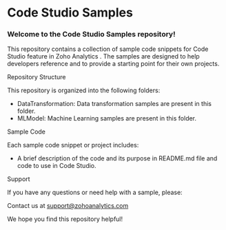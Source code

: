 # Code Studio Samples
### Welcome to the Code Studio Samples repository!

This repository contains a collection of sample code snippets for Code Studio feature in Zoho Analytics . The samples are designed to help developers reference and to provide a starting point for their own projects.

Repository Structure

This repository is organized into the following folders:

* DataTransformation: Data transformation samples are present in this folder.
* MLModel: Machine Learning samples are present in this folder.

Sample Code

Each sample code snippet or project includes:

* A brief description of the code and its purpose in README.md file and code to use in Code Studio.

Support

If you have any questions or need help with a sample, please:

Contact us at [support@zohoanalytics.com](support@zohoanalytics.com)

We hope you find this repository helpful!